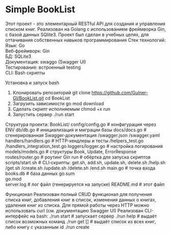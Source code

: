 # Simple BookList

Этот проект - это элементарный RESTful API для создания и управления списком книг. Реализован на Golang с использованием фреймворка Gin, с базой данных SQlite3.
Проект был сделан в учебных целях, для оттачивания собственных навыков программирования
Стек технологий:
 Язык: Go  
 Веб‑фреймворк: Gin  
 БД: SQLite3  
 Документация: swaggo (Swagger UI)  
 Тестирование: встроенный testing  
 CLI: Bash скрипты
 
Установка и запуск
   bash
1. Клонировать репозиторий
git clone https://github.com/Gulner-GI/BookList.git
cd BookList
2. Загрузить зависимости
go mod download
3. Сделать скрипт исполняемым
chmod +x run
4. Запустить сервер
./run start

Структура проекта:
 BookList/
 config/config.go                      # конфигурация через ENV
 db/db.go                              # инициализация и миграции базы
 docs/docs.go                          # сгенерированная Swagger‑документация
     /swagger.json
     /swagger.yaml
 handlers/handlers.go                   # HTTP‑хендлеры и тесты
         /helpers_test.go
         /handlers_integration_test.go
 loggers/logger.go                      # настройка логирования
 models/models.go                       # структуры Book, Update, ErrorResponse
 routes/router.go                       # роутинг Gin
 run                                    # обёртка для запуска скриптов
 scripts/start.sh                       # CLI‑скрипты: get.sh, add.sh, update.sh, delete.sh
        /help.sh
        /get.sh
        /create.sh
        /update.sh
        /delete.sh
        /end.sh
 main.go                                # точка входа
 books.db                               # база данных
 go.sum            
 go.mod            
 server.log                             # лог файл (генерируется на запуске)
 README.md                              # этот файл

Функционал
Реализован полный CRUD функционал для получения списка книг, добавления книг в список, изменения данных о книгах, удаления книг из списка.
Для прямой работы через HTTP можно использовать curl (см. документацию Swagger UI)
Реализован CLI-интерфейс на bash:
./run start                       # запускает сервер
./run help                        # выдаёт список возможных команд
./run get   [<id>]                # выдаёт список из всех книг, либо книгу с указанным id
./run create <title> <year> <genre> <true|false> [--link <url>]     # создаёт новую книгу
./run update --id <id> [--title <title>] [--year <year>] [--genre <genre>] [--status <true|false>] [--link <url>]    # частично изменяет данные
./run delete <id>                     # удаляет книгу по указанному id
./run end                         # завершает работу сервера
Доступна swagger-документация по адресу http://localhost:8080/swagger/index.html
Реализовано логирование, все логи пишутся в server.log
Реализованы unit-тесты для вспомогательных функций (helpers_test.go), и интеграционные тесты полного CRUD цикла (handlers_integration_test.go)

Конфигурация
По умолчанию: порт 8080, путь к файлу SQLite - DB_PATH указывает на books.db, режим работы GIN_MODE=debug

**Стек технологий:**

 Язык: Go  
 
 Веб‑фреймворк: Gin  
 
 БД: SQLite3  
 
 Документация: swaggo (Swagger UI)  
 
 Тестирование: встроенный testing  
 
 CLI: Bash скрипты

 
**Установка и запуск**

   bash
1. Клонировать репозиторий
   
git clone https://github.com/Gulner-GI/BookList.git

cd BookList

2. Загрузить зависимости
   
go mod download

3. Сделать скрипт исполняемым
   
chmod +x run

4. Запустить сервер
   
./run start


**Структура проекта:**

 BookList/
 
 config/config.go                      # конфигурация через ENV
 
 db/db.go                              # инициализация и миграции базы
 
 docs/docs.go                          # сгенерированная Swagger‑документация

   /swagger.yaml
     
   /swagger.json
     
 handlers/handlers.go                   # HTTP‑хендлеры и тесты
 
   /helpers_test.go
         
   /handlers_integration_test.go
         
 loggers/logger.go                      # настройка логирования
 
 models/models.go                       # структуры Book, Update, ErrorResponse
 
 routes/router.go                       # роутинг Gin
 
 run                                    # обёртка для запуска скриптов
 
 scripts/start.sh                       # CLI‑скрипты
 
        /help.sh
        
        /get.sh
        
        /create.sh
        
        /update.sh
        
        /delete.sh
        
        /end.sh
        
 main.go                                # точка входа
 
 books.db                               # база данных
 
 go.sum 
 
 go.mod  
 
 server.log                             # лог файл (генерируется на запуске)
 
 README.md

**Функционал**

Реализован полный CRUD функционал для получения списка книг, добавления книг в список, изменения данных о книгах, удаления книг из списка.
Для прямой работы через HTTP можно использовать curl (см. документацию Swagger UI)
Реализован CLI-интерфейс на bash:

    ./run start                           # запускает сервер

    ./run help                            # выдаёт список возможных команд

    ./run get   [<id>]                    # выдаёт список из всех книг, либо книгу с указанным id

    ./run create <title> <year> <genre> <status> [link]                                              # создаёт новую книгу

    ./run update --id <id> [-title <title>] [-year <year>] [-genre <genre>] [-status <true|false>] [-link <url>] # частично изменяет данные

    ./run delete <id>                     # удаляет книгу по указанному id

    ./run end                             # завершает работу сервера
  
Доступна swagger-документация по адресу *http://localhost:8080/swagger/index.html*

Реализовано логирование, все логи пишутся в *server.log*

Реализованы unit-тесты для вспомогательных функций (helpers_test.go), и интеграционные тесты полного CRUD цикла (handlers_integration_test.go)

**Конфигурация**

По умолчанию: порт 8080, путь к файлу SQLite - DB_PATH указывает на books.db, режим работы GIN_MODE=debug

